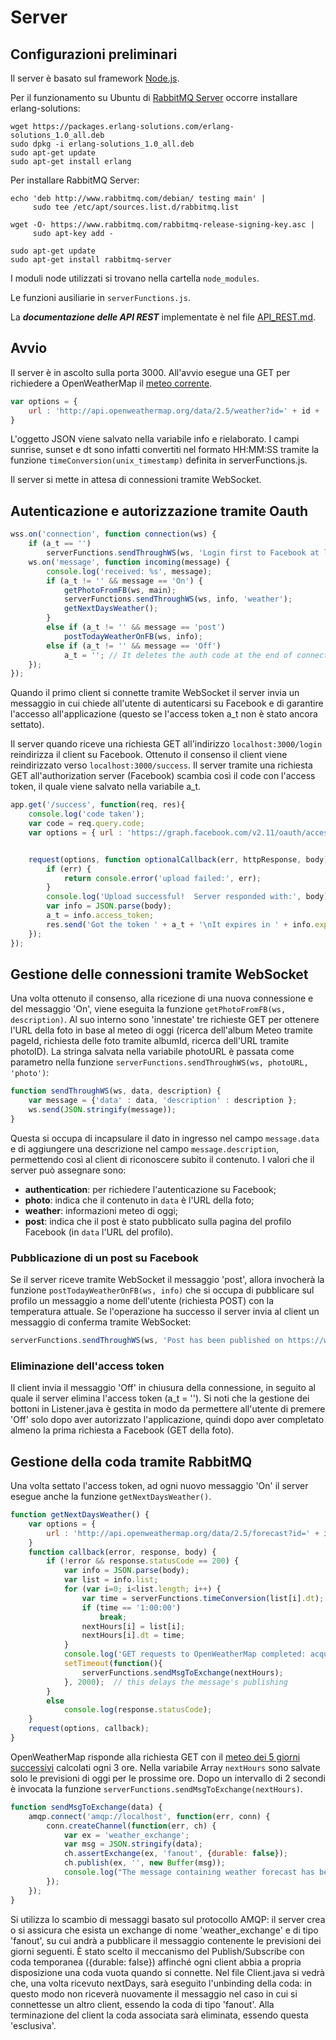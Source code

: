 # Server

## Configurazioni preliminari
Il server è basato sul framework [Node.js](https://nodejs.org/it/download/).

Per il funzionamento su Ubuntu di [RabbitMQ Server](https://www.rabbitmq.com/install-debian.html) occorre installare erlang-solutions:
```
wget https://packages.erlang-solutions.com/erlang-solutions_1.0_all.deb
sudo dpkg -i erlang-solutions_1.0_all.deb
sudo apt-get update
sudo apt-get install erlang
```
Per installare RabbitMQ Server:
```
echo 'deb http://www.rabbitmq.com/debian/ testing main' |
     sudo tee /etc/apt/sources.list.d/rabbitmq.list

wget -O- https://www.rabbitmq.com/rabbitmq-release-signing-key.asc |
     sudo apt-key add -

sudo apt-get update
sudo apt-get install rabbitmq-server
```
I moduli node utilizzati si trovano nella cartella `node_modules`.

Le funzioni ausiliarie in `serverFunctions.js`.

La **_documentazione delle API REST_** implementate è nel file [API_REST.md](API_REST.md).

## Avvio ##

Il server è in ascolto sulla porta 3000.
All'avvio esegue una GET per richiedere a OpenWeatherMap il [meteo corrente](https://openweathermap.org/current).
```javascript
var options = {
	url : 'http://api.openweathermap.org/data/2.5/weather?id=' + id + '&units=metric&lang=it&appid=' + appid
}
```
L'oggetto JSON viene salvato nella variabile info e rielaborato. I campi sunrise, sunset e dt sono infatti convertiti nel formato HH:MM:SS tramite la funzione `timeConversion(unix_timestamp)` definita in serverFunctions.js.  

Il server si mette in attesa di connessioni tramite WebSocket.


## Autenticazione e autorizzazione tramite Oauth ##
```javascript
wss.on('connection', function connection(ws) {
	if (a_t == '')
		serverFunctions.sendThroughWS(ws, 'Login first to Facebook at localhost:3000/login', 'authentication');
	ws.on('message', function incoming(message) {
		console.log('received: %s', message);
		if (a_t != '' && message == 'On') {
			getPhotoFromFB(ws, main);
			serverFunctions.sendThroughWS(ws, info, 'weather');
			getNextDaysWeather();
		}
		else if (a_t != '' && message == 'post')
			postTodayWeatherOnFB(ws, info);
		else if (a_t != '' && message == 'Off')
			a_t = ''; // It deletes the auth code at the end of connection
	});	
});
```
Quando il primo client si connette tramite WebSocket il server invia un messaggio in cui chiede all'utente di autenticarsi su Facebook e di garantire l'accesso all'applicazione (questo se l'access token a_t non è stato ancora settato).

Il server quando riceve una richiesta GET all'indirizzo `localhost:3000/login` reindirizza il client su Facebook.
Ottenuto il consenso il client viene reindirizzato verso `localhost:3000/success`. Il server tramite una richiesta GET all'authorization server (Facebook) scambia così il code con l'access token, il quale viene salvato nella variabile a_t. 
```javascript
app.get('/success', function(req, res){
	console.log('code taken');
	var code = req.query.code;
	var options = { url : 'https://graph.facebook.com/v2.11/oauth/access_token?client_id=639398073115710&redirect_uri=http%3A%2F%2Flocalhost:3000%2Fsuccess&client_secret=7aa285d12c5b562e188b76431f31c2aa&code=' + code };


	request(options, function optionalCallback(err, httpResponse, body){
		if (err) {
			return console.error('upload failed:', err);
		}
		console.log('Upload successful!  Server responded with:', body);
		var info = JSON.parse(body);
		a_t = info.access_token;
		res.send('Got the token ' + a_t + '\nIt expires in ' + info.expires_in + ' seconds');
	});
});
``` 

## Gestione delle connessioni tramite WebSocket ## 
Una volta ottenuto il consenso, alla ricezione di una nuova connessione e del messaggio 'On', viene eseguita la funzione `getPhotoFromFB(ws, description)`. Al suo interno sono 'innestate' tre richieste GET per ottenere l'URL della foto in base al meteo di oggi (ricerca dell'album Meteo tramite pageId, richiesta delle foto tramite albumId, ricerca dell'URL tramite photoID). La stringa salvata nella variabile photoURL è passata come parametro nella funzione `serverFunctions.sendThroughWS(ws, photoURL, 'photo')`:

```javascript
function sendThroughWS(ws, data, description) {
	var message = {'data' : data, 'description' : description };
	ws.send(JSON.stringify(message));
}
```

Questa si occupa di incapsulare il dato in ingresso nel campo `message.data` e di aggiungere una descrizione nel campo `message.description`, permettendo così al client di riconoscere subito il contenuto. I valori che il server può assegnare sono:
- **authentication**: per richiedere l'autenticazione su Facebook;
- **photo**: indica che il contenuto in `data` è l'URL della foto;
- **weather**: informazioni meteo di oggi;
- **post**: indica che il post è stato pubblicato sulla pagina del profilo Facebook (in `data` l'URL del profilo).

### Pubblicazione di un post su Facebook ###
Se il server riceve tramite WebSocket il messaggio 'post', allora invocherà la funzione `postTodayWeatherOnFB(ws, info)` che si occupa di pubblicare sul profilo un messaggio a nome dell'utente (richiesta POST) con la temperatura attuale. Se l'operazione ha successo il server invia al client un messaggio di conferma tramite WebSocket:

```javascript
serverFunctions.sendThroughWS(ws, 'Post has been published on https://www.facebook.com/me', 'post');
```

### Eliminazione dell'access token
Il client invia il messaggio 'Off' in chiusura della connessione, in seguito al quale il server elimina l'access token (a_t = ''). Si noti che la gestione dei bottoni in Listener.java è gestita in modo da permettere all'utente di premere 'Off' solo dopo aver autorizzato l'applicazione, quindi dopo aver completato almeno la prima richiesta a Facebook (GET della foto).

## Gestione della coda tramite RabbitMQ ##
Una volta settato l'access token, ad ogni nuovo messaggio 'On' il server esegue anche la funzione `getNextDaysWeather()`.
```javascript
function getNextDaysWeather() {
	var options = {
		url : 'http://api.openweathermap.org/data/2.5/forecast?id=' + id + '&units=metric&lang=it&appid=' + appid
	}
	function callback(error, response, body) {
		if (!error && response.statusCode == 200) {
			var info = JSON.parse(body);
			var list = info.list;
			for (var i=0; i<list.length; i++) {
				var time = serverFunctions.timeConversion(list[i].dt);
				if (time == '1:00:00')
					break;
				nextHours[i] = list[i];
				nextHours[i].dt = time;
			}
			console.log('GET requests to OpenWeatherMap completed: acquired all infos about today weather forecast');
			setTimeout(function(){
				serverFunctions.sendMsgToExchange(nextHours);
			}, 2000);  // this delays the message's publishing
		}
		else
			console.log(response.statusCode);
	}
	request(options, callback);
}
```
OpenWeatherMap risponde alla richiesta GET con il [meteo dei 5 giorni successivi](https://openweathermap.org/forecast5) calcolati ogni 3 ore. Nella variabile Array `nextHours` sono salvate solo le previsioni di oggi per le prossime ore. Dopo un intervallo di 2 secondi è invocata la funzione `serverFunctions.sendMsgToExchange(nextHours)`.

```javascript
function sendMsgToExchange(data) {
	amqp.connect('amqp://localhost', function(err, conn) {
		conn.createChannel(function(err, ch) {
			var ex = 'weather_exchange';
			var msg = JSON.stringify(data);
			ch.assertExchange(ex, 'fanout', {durable: false});
			ch.publish(ex, '', new Buffer(msg));
			console.log("The message containing weather forecast has been sent to the exchange");
		});
	});
}
```
Si utilizza lo scambio di messaggi basato sul protocollo AMQP: il server crea o si assicura che esista un exchange di nome 'weather_exchange' e di tipo 'fanout', su cui andrà a pubblicare il messaggio contenente le previsioni dei giorni seguenti.
È stato scelto il meccanismo del Publish/Subscribe con coda temporanea ({durable: false}) affinché ogni client abbia a propria disposizione una coda vuota quando si connette. Nel file Client.java si vedrà che, una volta ricevuto nextDays, sarà eseguito l'unbinding della coda: in questo modo non riceverà nuovamente il messaggio nel caso in cui si connettesse un altro client, essendo la coda di tipo 'fanout'.
Alla terminazione del client la coda associata sarà eliminata, essendo questa 'esclusiva'.
